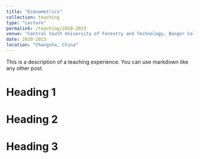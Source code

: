 ```yaml
---
title: "Econometrics"
collection: teaching
type: "Lecture"
permalink: /teaching/2020-2023
venue: "Central South University of Forestry and Technology, Bangor College"
date: 2020-2023
location: "Changsha, China"
---
```


This is a description of a teaching experience. You can use markdown like any other post.

Heading 1
======

Heading 2
======

Heading 3
======
